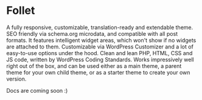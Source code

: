 Follet
======

A fully responsive, customizable, translation-ready and extendable theme. SEO friendly via schema.org microdata, and compatible with all post formats. It features intelligent widget areas, which won't show if no widgets are attached to them. Customizable via WordPress Customizer and a lot of easy-to-use options under the hood. Clean and lean PHP, HTML, CSS and JS code, written by WordPress Coding Standards. Works impressively well right out of the box, and can be used either as a main theme, a parent theme for your own child theme, or as a starter theme to create your own version.

Docs are coming soon :)
